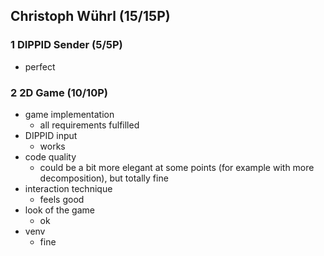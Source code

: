 ## Christoph Wührl (15/15P)

### 1 DIPPID Sender (5/5P)

 * perfect

### 2 2D Game (10/10P)

 * game implementation
   * all requirements fulfilled
 * DIPPID input
   * works
 * code quality
   * could be a bit more elegant at some points (for example with more decomposition), but totally fine
 * interaction technique
   * feels good
 * look of the game
   * ok
 * venv
   * fine
